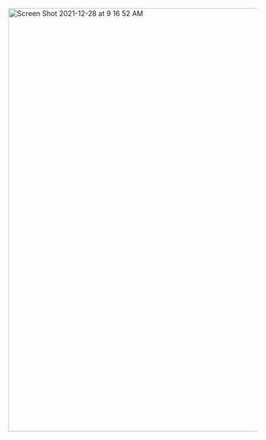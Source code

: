<img width="853" alt="Screen Shot 2021-12-28 at 9 16 52 AM" src="https://user-images.githubusercontent.com/25471002/147580680-a91353cb-6e39-422a-b7ce-293d2f82be49.png">
